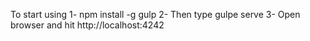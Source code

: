 To start using
1- npm install -g gulp
2- Then type gulpe serve
3- Open browser and hit http://localhost:4242